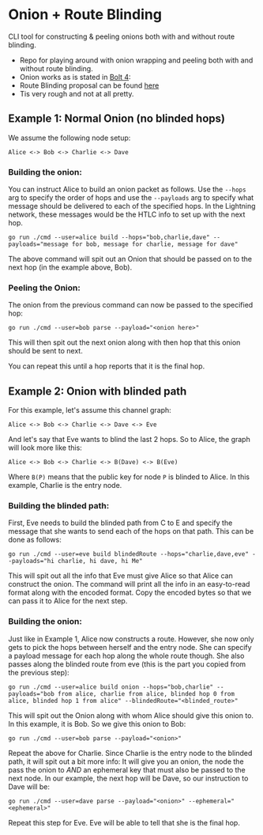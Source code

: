 # Onion + Route Blinding

CLI tool for constructing & peeling onions both with and without route blinding.

- Repo for playing around with onion wrapping and peeling both 
with and without route blinding.
- Onion works as is stated in [Bolt 4](https://github.com/lightning/bolts/blob/master/04-onion-routing.md): 
- Route Blinding proposal can be found [here](https://github.com/lightning/bolts/blob/route-blinding/proposals/route-blinding.md)
- Tis very rough and not at all pretty.

## Example 1: Normal Onion (no blinded hops) 

We assume the following node setup:

```
Alice <-> Bob <-> Charlie <-> Dave
```
### Building the onion:

You can instruct Alice to build an onion packet as follows. 
Use the `--hops` arg to specify the order of hops and use the 
`--payloads` arg to specify what message should be delivered to 
each of the specified hops. In the Lightning network, these 
messages would be the HTLC info to set up with the next hop.

```
go run ./cmd --user=alice build --hops="bob,charlie,dave" --payloads="message for bob, message for charlie, message for dave"
```

The above command will spit out an Onion that should be passed 
on to the next hop (in the example above, Bob).

### Peeling the Onion:

The onion from the previous command can now be passed to the specified hop:

```
go run ./cmd --user=bob parse --payload="<onion here>"
```

This will then spit out the next onion along with then hop that this onion 
should be sent to next. 

You can repeat this until a hop reports that it is the final hop. 

## Example 2: Onion with blinded path

For this example, let's assume this channel graph:

```
Alice <-> Bob <-> Charlie <-> Dave <-> Eve
```

And let's say that Eve wants to blind the last 2 hops. So to Alice, the 
graph will look more like this:

```
Alice <-> Bob <-> Charlie <-> B(Dave) <-> B(Eve)
```

Where `B(P)` means that the public key for node `P` is blinded to Alice. 
In this example, Charlie is the entry node. 

### Building the blinded path:

First, Eve needs to build the blinded path from C to E and specify the 
message that she wants to send each of the hops on that path. This can be 
done as follows:

```
go run ./cmd --user=eve build blindedRoute --hops="charlie,dave,eve" --payloads="hi charlie, hi dave, hi Me"
```

This will spit out all the info that Eve must give Alice so that Alice 
can construct the onion. The command will print all the info in an 
easy-to-read format along with the encoded format. Copy the encoded 
bytes so that we can pass it to Alice for the next step.

### Building the onion:

Just like in Example 1, Alice now constructs a route. However, she now only 
gets to pick the hops between herself and the entry node. She can specify a 
payload message for each hop along the whole route though. She also passes 
along the blinded route from eve (this is the part you copied from the 
previous step):

```
go run ./cmd --user=alice build onion --hops="bob,charlie" --payloads="bob from alice, charlie from alice, blinded hop 0 from alice, blinded hop 1 from alice" --blindedRoute="<blinded_route>"
```

This will spit out the Onion along with whom Alice should give this onion to. 
In this example, it is Bob. So we give this onion to Bob:

```
go run ./cmd --user=bob parse --payload="<onion>"
```

Repeat the above for Charlie. 
Since Charlie is the entry node to the blinded path, it will spit out a bit more info: It will
give you an onion, the node the pass the onion to _AND_ an ephemeral key that must also be passed to 
the next node. In our example, the next hop will be Dave, so our instruction to Dave will be:

```
go run ./cmd --user=dave parse --payload="<onion>" --ephemeral="<ephemeral>"
```

Repeat this step for Eve. Eve will be able to tell that she is the final hop.
